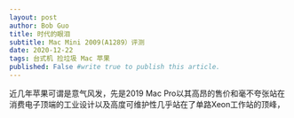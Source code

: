 ```yaml
---
layout: post
author: Bob Guo
title: 时代的眼泪
subtitle: Mac Mini 2009(A1289）评测
date: 2020-12-22
tags: 台式机 捡垃圾 Mac 苹果
published: False #write true to publish this article.
---
```

近几年苹果可谓是意气风发，先是2019 Mac Pro以其高昂的售价和毫不夸张站在消费电子顶端的工业设计以及高度可维护性几乎站在了单路Xeon工作站的顶峰，